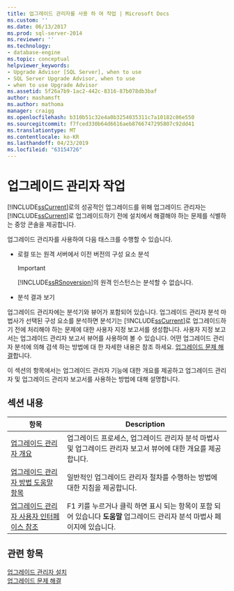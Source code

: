 ```yaml
---
title: 업그레이드 관리자를 사용 하 여 작업 | Microsoft Docs
ms.custom: ''
ms.date: 06/13/2017
ms.prod: sql-server-2014
ms.reviewer: ''
ms.technology:
- database-engine
ms.topic: conceptual
helpviewer_keywords:
- Upgrade Advisor [SQL Server], when to use
- SQL Server Upgrade Advisor, when to use
- when to use Upgrade Advisor
ms.assetid: 5f26a7b9-1ac2-442c-8316-87b078db3baf
author: mashamsft
ms.author: mathoma
manager: craigg
ms.openlocfilehash: b310b51c32e4a0b3254035311c7a10182c06e550
ms.sourcegitcommit: f7fced330b64d6616aeb8766747295807c92dd41
ms.translationtype: MT
ms.contentlocale: ko-KR
ms.lasthandoff: 04/23/2019
ms.locfileid: "63154726"
---
```

# <a name="working-with-upgrade-advisor"></a>업그레이드 관리자 작업
  [!INCLUDE[ssCurrent](../../includes/sscurrent-md.md)]로의 성공적인 업그레이드를 위해 업그레이드 관리자는 [!INCLUDE[ssCurrent](../../includes/sscurrent-md.md)]로 업그레이드하기 전에 설치에서 해결해야 하는 문제를 식별하는 중앙 콘솔을 제공합니다.  
  
 업그레이드 관리자를 사용하여 다음 태스크를 수행할 수 있습니다.  
  
-   로컬 또는 원격 서버에서 이전 버전의 구성 요소 분석  
  
    > [!IMPORTANT]  
    >  [!INCLUDE[ssRSnoversion](../../includes/ssrsnoversion-md.md)]의 원격 인스턴스는 분석할 수 없습니다.  
  
-   분석 결과 보기  
  
 업그레이드 관리자에는 분석기와 뷰어가 포함되어 있습니다. 업그레이드 관리자 분석 마법사가 선택된 구성 요소를 분석하면 분석기는 [!INCLUDE[ssCurrent](../../includes/sscurrent-md.md)]로 업그레이드하기 전에 처리해야 하는 문제에 대한 사용자 지정 보고서를 생성합니다. 사용자 지정 보고서는 업그레이드 관리자 보고서 뷰어를 사용하여 볼 수 있습니다. 어떤 업그레이드 관리자 분석에 의해 검색 하는 방법에 대 한 자세한 내용은 참조 하세요. [업그레이드 문제 해결](../../../2014/sql-server/install/resolving-upgrade-issues.md)합니다.  
  
 이 섹션의 항목에서는 업그레이드 관리자 기능에 대한 개요를 제공하고 업그레이드 관리자 및 업그레이드 관리자 보고서를 사용하는 방법에 대해 설명합니다.  
  
## <a name="in-this-section"></a>섹션 내용  
  
|항목|Description|  
|-----------|-----------------|  
|[업그레이드 관리자 개요](../../../2014/sql-server/install/overview-of-upgrade-advisor.md)|업그레이드 프로세스, 업그레이드 관리자 분석 마법사 및 업그레이드 관리자 보고서 뷰어에 대한 개요를 제공합니다.|  
|[업그레이드 관리자 방법 도움말 항목](../../../2014/sql-server/install/upgrade-advisor-how-to-topics.md)|일반적인 업그레이드 관리자 절차를 수행하는 방법에 대한 지침을 제공합니다.|  
|[업그레이드 관리자 사용자 인터페이스 참조](../../../2014/sql-server/install/upgrade-advisor-user-interface-reference.md)|F1 키를 누르거나 클릭 하면 표시 되는 항목이 포함 되어 있습니다 **도움말** 업그레이드 관리자 분석 마법사 페이지에 있습니다.|  
  
## <a name="see-also"></a>관련 항목  
 [업그레이드 관리자 설치](../../../2014/sql-server/install/installing-upgrade-advisor.md)   
 [업그레이드 문제 해결](../../../2014/sql-server/install/resolving-upgrade-issues.md)  
  
  
